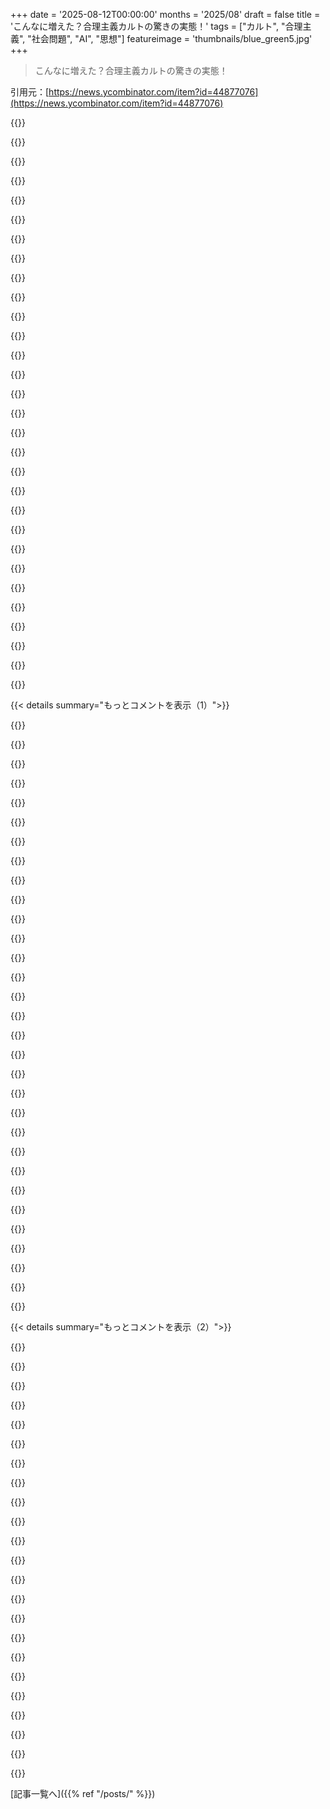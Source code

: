 +++
date = '2025-08-12T00:00:00'
months = '2025/08'
draft = false
title = 'こんなに増えた？合理主義カルトの驚きの実態！'
tags = ["カルト", "合理主義", "社会問題", "AI", "思想"]
featureimage = 'thumbnails/blue_green5.jpg'
+++

> こんなに増えた？合理主義カルトの驚きの実態！

引用元：[https://news.ycombinator.com/item?id=44877076](https://news.ycombinator.com/item?id=44877076)




{{<matomeQuote body="合理主義者のイメージが昔と違い、殺人や悪魔払いのグループまでいることに驚いたよ。ハバードの小説を読んだ人が彼が宗教を始めたと知る感覚に似てるね。記事が言う彼らの功績（COVID-19、AI警告）も、別に特別なことじゃないし、たまたま当たっただけじゃないかな。" userName="pavlov" createdAt="2025/08/12 20:55:39" color="#ff5c5c">}}




{{<matomeQuote body="君は誤解してるよ。記事は一部のおかしなグループに焦点を当ててるけど、「彼ら」は世界中にいる多様な人たちなんだ。殺人を犯すサブグループがない主義主張なんてある？平和主義だって例外じゃないんだから。" userName="stickfigure" createdAt="2025/08/13 04:57:02" color="#45d325">}}




{{<matomeQuote body="WHOがパンデミック宣言したのは2020年3月11日だけど、合理主義者の一部はもっと前から警告してたよ。俺も彼らのブログ読んでCOVID-19がヤバいって他のフォーラムで伝えられたし。https://pmc.ncbi.nlm.nih.gov/articles/PMC7569573/" userName="skybrian" createdAt="2025/08/12 23:51:41" color="">}}




{{<matomeQuote body="マスクは自分の飛沫から他人を守るもの。病気の時はマスクしてくれよ。" userName="lexandstuff" createdAt="2025/08/13 00:45:34" color="">}}




{{<matomeQuote body="記事が言ってる合理主義者は、AI研究者Eliezer Yudkowskyの「The Sequences」ってブログシリーズで集まった人たちだよね。それって、世界中に散らばる大勢の人たちって言えるのかな？俺は違うと思うけど。" userName="pavlov" createdAt="2025/08/13 07:00:56" color="#785bff">}}




{{<matomeQuote body="COVID-19について正しい見解って何なんだろうね。マスクの件も、最初は「効かない」だったのが、二重マスクまで行って、最後はまた「効かない」（あるいは一部は効く？）に戻ったよな。主流のメッセージ、コロコロ変わりすぎだろ。" userName="azangru" createdAt="2025/08/13 08:40:37" color="">}}




{{<matomeQuote body="「彼ら」が世界中にいる大勢の人たちって言うけど、それって根拠あるの？[Citation needed]。俺は「合理主義者コミュニティ」って考えてる人は、ごく一部のマイノリティだと思ってるよ。" userName="aydyn" createdAt="2025/08/13 07:35:38" color="">}}




{{<matomeQuote body="British Medical Journalで働いてたけど、1月にはCOVID-19がヤバいって情報が入ってたよ。WHOとか健康関連の組織なら、みんな知ってたはず。合理主義者が「自分たちだけが先に知ってた」なんて言うのは、ただの売り込み文句だよ。" userName="davidgerard" createdAt="2025/08/13 08:52:54" color="#ff5733">}}




{{<matomeQuote body="みんながマスクし始める前は、マスク着用を説得するのがマジで大変だったんだよな。それが当たり前になったら、みんなするようになったけどさ。" userName="skybrian" createdAt="2025/08/12 23:53:16" color="#785bff">}}




{{<matomeQuote body="マスクは「効かない」とか「一部のマスクは効く」って話だけど、ほとんどのマスクは「ある程度」は効くけど効果は違う。標準的なサージカルマスクは感染者からのウイルス拡散は防ぐけど、着用者の感染防止にはN95とかが良い。主な論争は空気感染かどうかで、結局は空気感染だと分かったけど、そこまで時間がかかりすぎたな。" userName="rsynnott" createdAt="2025/08/13 11:00:42" color="#ff5c5c">}}




{{<matomeQuote body="誰も説得されず、マスクが効かないのは明らかだったから法律で強制されただけだ。飛行機でのマスク義務が撤廃されたら、みんなマスクを外し、フライト中に祝ってたビデオあったの覚えてる？法律が変わった瞬間にマスクをやめたんだ。マスクは集団ヒステリーで、効かなかった。みんな分かってたんだよ。" userName="qcnguy" createdAt="2025/08/13 08:08:40" color="">}}




{{<matomeQuote body="”彼ら”は世界中に散らばる多様な人々だが、その中核には数百人の主要人物がいて、彼らはまさに親コメントが言う通りカルト的。ASCのような「大人しい」連中ですらカルト的だ。<br>人を殺すサブグループがない「〜主義」を一つ挙げてみろって言うけど、ファシズム、ナチズム、ジハード主義、ナショナリズム、共産主義、人種差別主義とかは人を殺すグループがあるから、「合理主義」を擁護する最高の議論じゃない。”合理主義にも人を殺すグループがいるけど、ファシズムにもいたでしょ？”って感じか。正直、もっと医療系の「〜主義」を思い出すね。" userName="coldtea" createdAt="2025/08/13 15:30:47" color="#785bff">}}




{{<matomeQuote body="マスクの本来の目的は、外科医が手術中に唾液の飛沫をキャッチするためで、ウイルスを止めるためじゃない。COVIDでの使用は新しかったけど、意図だけじゃなく実際に効果がないと意味ない。そうじゃなきゃ、ただの魔術だ。COVIDの呼吸器飛沫感染モデルは間違っていて、実世界で証明済みだ。ダイヤモンド・プリンセス号の例を見てくれ。あれがマスクやロックダウンが効くっていう話とどう両立するんだ？SARS-CoV-2は他の呼吸器ウイルスと同じで、マスクなんて全く気にしないガス状エアロゾルとして広がるんだよ。" userName="qcnguy" createdAt="2025/08/13 08:07:22" color="#785bff">}}




{{<matomeQuote body="政府が”自分のためにマスクするな。隣人を救うためにしろ”って言わなかったのが、今でも信じられない。もちろん、クズだから無視する奴もいただろうけど、それでも今より良い状況になってなかったなんて、ありえないよ。公衆科学の評価もコミュニティの評価もね。" userName="ethbr1" createdAt="2025/08/13 02:43:39" color="">}}




{{<matomeQuote body="ハバードも思い出したな。”脅されたら常にエスカレートすべき”という信念は、ハバードの”常に攻撃しろ、決して守るな”という助言にそっくりだ。この全てが、ESTや1960年代以前からカリフォルニアに特有の、数え切れないほどのカルトや自己改善、自己実現グループを思い出させるね。" userName="emmelaich" createdAt="2025/08/13 02:55:17" color="#ff5733">}}




{{<matomeQuote body="人を殺すサブグループがない「〜主義」を挙げてみろって言うなら、カトリック、経験主義、プラグマティズム、プレゼンティズムとかかな。十字軍とかフランス革命とか死刑とか？<br>別のコメントの人数に、例えばUSAの10万人あたりの殺人率を掛けると、そのグループで年間約9.6人の殺人被害者が出ることになる。犠牲者に非常に近い人による殺人が多いことを考えると、攻撃者についても同様の期待値が示唆される。USAのデータは以下：https://news.ycombinator.com/item?id=44885822<br>https://en.wikipedia.org/wiki/File:2021_Homicide_rates_in_hi..." userName="ben_w" createdAt="2025/08/14 10:00:14" color="#ff5c5c">}}




{{<matomeQuote body="数年前、女性の権利平等化を信じる人とフェミニストには大きな違いがあると気づいた。同様に、男性の権利平等化を信じる人と男性の権利活動家にも違いがある。私はよく前者に共感するが、後者には同意できないことが多い。<br>この区別は「合理性」にも当てはまる。合理性を追求する人と「合理主義コミュニティ」に属する人には大きな違いがあるんだ。" userName="poszlem" createdAt="2025/08/13 08:50:44" color="#ff33a1">}}




{{<matomeQuote body="どこからそんな情報得てるのか分からないけど、繰り返し研究でCOVIDは呼吸器飛沫で広がり、マスクが感染を減らすのに有効だと確認されてるよ。参考文献はこれね：https://pmc.ncbi.nlm.nih.gov/articles/PMC8721651/<br>https://www.cbsnews.com/news/face-mask-effectiveness-what-sc...<br>https://www.ukri.org/who-we-are/how-we-are-doing/research-ou...<br>なんでダイヤモンド・プリンセス号が反例だと思うの？" userName="n4r9" createdAt="2025/08/13 08:21:49" color="#38d3d3">}}




{{<matomeQuote body="“Large”ってあいまいだよね。https://www.lesswrong.com/leaderboard見ると登録アカウントは166385人いるうち、リーダーボードには50人しか載ってないってことは、全体から見たらほんの一部でしょ。ジャンクアカウントがどれくらいあるかは知らないけど、ベルリンに住んでて色んな人と交流してるから国際的なのは知ってるよ。" userName="ben_w" createdAt="2025/08/13 08:13:02" color="">}}




{{<matomeQuote body="WHOがパンデミック宣言したことと、合理主義ブログがCOVIDを警告したことを同じだと思ってんの？WHOの方が慎重なのは当たり前だろ。WHOの中にも、お前らがブログで書くのと同じくらい早くからグローバルパンデミックになりそうだと思ってた奴はいたはずだよ。" userName="seanhunter" createdAt="2025/08/13 05:51:12" color="">}}




{{<matomeQuote body="まさにその通りだよ。標準的な青いサージカルマスクは、感染者がCOVID（や他のもの）をうつすのをある程度防ぐけど、着けてる人が感染するのを防ぐのにはあんまり効果ないってのが、みんなを混乱させたんだ。<br>インフルエンザのガイドラインでも、「サージカルマスクはパンデミックインフルエンザの空気感染に対する適切な呼吸保護具とは見なされない」って言われてるし、SARS-CoV-2も伝染の点ではインフルエンザウイルスと似たような振る舞いをすることが、最終的に合意されたみたいだからな。" userName="azangru" createdAt="2025/08/13 12:41:58" color="#38d3d3">}}




{{<matomeQuote body="反論させてもらうけど、俺とか俺の周りのほとんどの人は、UKでマスク着用が法的に義務じゃなくなってから何ヶ月もマスクをつけ続けたぜ。" userName="n4r9" createdAt="2025/08/13 08:49:23" color="">}}




{{<matomeQuote body="SARS-CoV-2は空気感染が主要な形。ダイヤモンド・プリンセス号の例では、接触を断っても感染が船中に広がり、空気感染の証拠に。マスクやロックダウンは感染率の変動に影響なし。マスクの効果を主張する研究は擬似科学で、シミュレーションばかり。コクランレビューもCOVID以前の科学的コンセンサスも、マスクの有効性を示す説得力ある知見はなし。健康当局は最初マスクに証拠がないと言ったが、政治家がパニックを煽り、マスク義務化を強行。その後、当局は新たな”研究”でこれを正当化。この手の理屈はナンセンスだよ。" userName="qcnguy" createdAt="2025/08/13 17:52:24" color="#785bff">}}




{{<matomeQuote body="この記事はコミュニティ内の人が書いたから、良く見せようと頑張ってるのは分かるけど、結局”成功”って言われてることは、記事で描かれてるヤバい機能不全のスケールに比べたら、ちょっとしょぼいなって感じするわ。" userName="TimByte" createdAt="2025/08/13 07:17:27" color="">}}




{{<matomeQuote body="金と熱狂が絡むと、マジでヤバいことが起きやすくなるんだよな。" userName="sitkack" createdAt="2025/08/14 04:55:55" color="">}}




{{<matomeQuote body="ちなみに、俺の合理主義者の友達は、みんなが気づく前からCOVIDについて警告してたし、AIについても他の人が話題にする前から話してたよ。" userName="ItsMattyG" createdAt="2025/08/13 13:20:19" color="">}}




{{<matomeQuote body="どんな対策でも、何もしないよりはマシだよ。たとえ30％しか確率を減らさなくても、それで状況が悪くなることはないだろ。" userName="immibis" createdAt="2025/08/13 19:08:51" color="">}}




{{<matomeQuote body="誰も彼らがユニークだなんて言ってないと思うけど？WHOにただ同意してたって主張に反論してただけだから。" userName="skybrian" createdAt="2025/08/14 04:08:23" color="">}}




{{<matomeQuote body="他コメントの人数からUSAの殺人率をかけると、そのrationalistグループで年間9.6人の殺人被害者が出ると計算できるけど、この殺人率はrationalistが属する社会経済層にも適用できるの？ギャングや低所得地域の犯罪が多くて、彼らのベースラインはもっと低いのでは？<br>一般的な殺人じゃなくrationalistのイデオロギーに起因する殺人の話なのに、ベースラインと比較する意味ある？rationalityはどこへ？グループの評判守るため、適当な議論してるだけじゃない？" userName="coldtea" createdAt="2025/08/15 14:30:32" color="#785bff">}}




{{<matomeQuote body="この記事は素晴らしく書かれてて、ちゃんとした独自調査が満載だね。これまでのコメントが大半が”lol rationalists”みたいな脊髄反射的な反応ばっかりで悲しいよ。記事自体でずっと詳しくニュアンス込みで対処されてないコメントはまだ見てないな。" userName="skrebbel" createdAt="2025/08/12 18:15:37" color="">}}




{{< details summary="もっとコメントを表示（1）">}}

{{<matomeQuote body="これらの記事を読んで「間違いなくカルトだ」と思って、彼らが宇宙船や悪魔、AGIを信じてるかどうかは無視して全然構わないと思うよ。記事の重要な点は、もしグループリーダーが他の人から君を引き離すなら、それはレッドフラッグだってこと。これは別に目新しいとか、ユニークな、状況に応じた洞察ではないよね。" userName="knallfrosch" createdAt="2025/08/12 21:00:48" color="#785bff">}}




{{<matomeQuote body="記事の重要な点は、もしグループリーダーが他の人から君を引き離すなら、それはレッドフラッグだ、って言うけど、もっと良いのはね、たくさんの造語があるソーシャルグループもレッドフラッグだってことだよ。これは愛する人たちから孤立させられる前に気づけるサインだからね。" userName="toasterlovin" createdAt="2025/08/13 03:57:58" color="#38d3d3">}}




{{<matomeQuote body="Asteriskは基本的に”rationalist magazine”だし、著者は有名なrationalistブロガーだから、この現象を公平に見てる唯一の視点なのは驚きじゃないね。rationalism自体がカルトで、Eliezer Yudkowskyがカルトリーダーだっていう一般的な外部の見方と比べるとね。僕はどちらもばかげた考えだと思うよ。" userName="meowface" createdAt="2025/08/12 22:57:19" color="#ff33a1">}}




{{<matomeQuote body="この理屈だと、ほとんどの科学者がカルト信者になっちゃうよ。普通の人は”specific tensile strength”とか”Jacobian”なんて言葉を知らないし。”きっとカルトだ”って？<br>追記：僕が言いたいのはね、専門用語があるのがレッドフラッグじゃないってことなんだ。領域なしで複雑な専門用語があるのがレッドフラッグだよ。<br>科学や数学には専門用語があるけど、常に特定の研究領域に位置づけられてる。でも”rationalist”は、対応する領域なしに、ただ人生のために自分たちの概念を作るんだ。まるで子供たちが言葉を再発明してるみたいだね。" userName="DoctorOetker" createdAt="2025/08/13 04:21:21" color="#45d325">}}




{{<matomeQuote body="反対意見のダイナミクスがまた発動したね！これは、他のコメントが不当に否定的だと異議を唱えるこのコメントが、スレッドのトップにアップロードされたことについて言ってるんだ。<br>https://hn.algolia.com/?dateRange=all&page=0&prefix=true&que...<br>（追伸：これは批判じゃないよ！）" userName="dang" createdAt="2025/08/13 02:03:20" color="">}}




{{<matomeQuote body="その運動にどっぷり浸かってる人が書いた内部からの視点が、この現象を公平に見る唯一の方法なの？" userName="low_tech_love" createdAt="2025/08/13 06:44:47" color="">}}




{{<matomeQuote body="科学分野の専門用語がレッドフラッグ？アカデミアの運営方法は問題だらけだけど、それは言語の正確さのせいじゃないよ。科学者に同じ言葉を使い回させ、ますます曖昧な言葉に意味を詰め込ませたいの？" userName="DoctorOetker" createdAt="2025/08/13 04:32:28" color="">}}




{{<matomeQuote body="俺たち、意見は違わないと思うよ。科学者が専門用語を使うのは良いし、必要だって同意する。でも、事実に基づかないアカデミックな分野は、まるで国が後ろ盾の宗教みたいで、それに応じて専門用語を使ってるよね。俺は「社会集団」って言ったから、プロフェッショナルは除外したかったんだ。主に宗教、政治、特定のSNS、あとはRationalityみたいな動き（個人的には宗教だと思ってる）を念頭に置いてたよ。" userName="toasterlovin" createdAt="2025/08/13 04:50:32" color="#ff5733">}}




{{<matomeQuote body="まだ記事で触れられてないコメントがないって？じゃあ、合理主義者を「幼児的で無力なリベラルな現実逃避」って言ったのはどうだ。合理主義者やEffective Altruismの根本問題は、深刻な社会政治問題を、政治を完全に無視して話してること。それが究極の「リベラルな脱政治化」なんだよ[1]。だから彼らは間違ってて非効果的なんだけど、MIRI[2]とかに金出してるテックエリートには人気がある。なくならないのは、強力な人たちにとって政治的に便利だからさ。<br>[1] https://en.wikipedia.org/wiki/Post-politics<br>[2] https://intelligence.org/transparency/" userName="lyu07282" createdAt="2025/08/13 00:55:03" color="#785bff">}}




{{<matomeQuote body="「運動にどっぷり」と「ネットの噂を元に取材」の中間的な記事って、合理主義コミュニティにはないよね。ほとんどの記事は他人のブログのコピペ。（Ziziansの警察報告は別）。ジャーナリストが偽名で潜入して、集会に参加して、彼らの計画（あるいは何もないこと）を暴露したら面白いのに、なぜか誰もやらない。この記事は、他の部外者が書いた記事より悪い点を多く書いてるね。3つの合理主義カルトの名前も挙げてるし！インサイダーかアウトサイダーかの違いじゃなくて、具体的な情報があるか、雰囲気だけで書いてるかの違いだよ。" userName="Viliam1234" createdAt="2025/08/13 21:39:11" color="#ff33a1">}}




{{<matomeQuote body="意味ある議論の場だったHacker Newsは、もうRedditレベルに落ちちゃったね。中身がほとんどなくて、敵をみんなで叩くのが当たり前になってる。" userName="mm263" createdAt="2025/08/12 19:09:18" color="">}}




{{<matomeQuote body="報道って結局は記者次第だから、自分で判断するしかないよ。合理主義者に対する陰謀なんてないし、他のものと同じように報道されてるだけ。ジャーナリズム全般を信じるかどうかは、君次第さ。" userName="low_tech_love" createdAt="2025/08/14 05:54:01" color="">}}




{{<matomeQuote body="「造語をたくさん使う社会集団はレッドフラッグ」ってあなたの議論は、僕らが話してる合理主義者の誤謬みたいな一般化だよ。芸術家グループも、自分たちの意図を表現するために専門用語をよく使う。経済学とか心理学とかから言葉を借りるけど、専門家は入れない。人は観察したことを説明するために、どんな言葉でも自由に使えるんだ。レッドフラッグかっていうなら、どんな用語を使うかじゃなくて、それを使う「意図」の方が重要だよ。" userName="whilenot-dev" createdAt="2025/08/13 07:37:16" color="#ff5c5c">}}




{{<matomeQuote body="君にリンクがあるよ: https://news.ycombinator.com/newsguidelines.html ページの最後までスクロールしてごらん。" userName="teh_klev" createdAt="2025/08/12 22:50:31" color="">}}




{{<matomeQuote body="複数のコメントに同時に返信できないから、集団思考が出てきたら新しいトップレベルコメントを開いちゃうんだよ。君が前に言ってた「フォーラムの媒体に組み込まれてる」ってのは、ツリー形式のコメント欄だからそうなるんだと思う。もしHacker Newsが線形フォーラムみたいにマルチクォートとか返信ができたら、もっと活発な議論になるかもね。" userName="bondarchuk" createdAt="2025/08/13 08:36:30" color="">}}




{{<matomeQuote body="記事の主要なポイントは君が言うことよりずっと面白いんだよ。著者は最後に結論を簡潔にまとめてるのに、なんでそんな風に記事を軽く見てるのか理解できないね。" userName="andrewflnr" createdAt="2025/08/13 00:55:53" color="#45d325">}}




{{<matomeQuote body="トラウマを抱える人が、解決をうたう組織に引き寄せられやすいってのは重要な点だね。見知らぬ人たちとの階層的な組織を始めるなら、まず“この人たちをどれだけ信用できる？”って自問すべきだよ。" userName="ethbr1" createdAt="2025/08/13 02:50:27" color="#45d325">}}




{{<matomeQuote body="合理主義がカルトでEliezer Yudkowskyが教祖ってのは的外れだと記事は言うけど、カルトの“預言者”が必ずしも“リーダー”なわけじゃないんだ。Yudkowskyは無害そうだけど、20年後のドキュメンタリーで何が明らかになるか楽しみだね。" userName="toasterlovin" createdAt="2025/08/13 03:55:27" color="#ff5c5c">}}




{{<matomeQuote body="ああ、ごめん、確かに変なこと言ったね。これは合理主義コミュニティに対するメディアの典型的な報道とは違う、初めての“内側からの視点”なんだ。普通は“合理主義は変なカルト”って感じで、最近は“Ziz gangが殺人犯”ってつけ加えられるだけだからね。" userName="meowface" createdAt="2025/08/13 12:32:50" color="">}}




{{<matomeQuote body="合理主義者への陰謀なんてない、あるのはクリックベイトと偏執的なWikipedia管理人だけだよ。皮肉なことに、サイコパスの殺人犯（Zizians）はプロの基準で報じられるのに、AI研究者とか慈善家がジャーナリストの想像力で非難されるのはおかしいね。TESCREAL理論とかいうアホな話もあってさ。" userName="Viliam1234" createdAt="2025/08/14 16:58:18" color="#ff33a1">}}




{{<matomeQuote body="最近Technically RadicalとThe professional-managerial classを読んだんだけど、“合理主義者”は消費主義の象徴みたいだけど、同時に“カルト”を作って社会的に抵抗もしてるよね。これってカウンターカルチャーとは言えないのかな？それとも、伝統にとらわれない新しい形のコミュニタリアニズムなのかな？<br>https://wedontagree.net/technically-radical-on-the-unrecogni...<br>https://libcom.org/article/professional-managerial-class-bar..." userName="BlueTemplar" createdAt="2025/08/13 08:32:24" color="#ff5733">}}




{{<matomeQuote body="君のコメント内容と、その穏やかなトーンを読めて本当に良かったよ！" userName="jamesmiller5" createdAt="2025/08/14 05:37:53" color="">}}




{{<matomeQuote body="新しい言葉を作るのに、“実用的な目的”と“イデオロギー的な目的”の区別があると思うんだ。“expected value”とか“dot products”は前者だけど、“privilege”とか“the deep state”は後者だね。後者も専門家同士の専門用語だって主張するけどさ。" userName="woooooo" createdAt="2025/08/13 09:04:28" color="#ff5733">}}




{{<matomeQuote body="それって、歴史上のどのファンダムにも言えることなの？" userName="ragazzina" createdAt="2025/08/13 07:51:32" color="">}}




{{<matomeQuote body="記事の指摘は当たり前だけど、合理主義者たちがカルトを避けるために集まったのに、結局カルトになっちゃったのは皮肉でしょ。それって社会がそんなに「非合理」じゃなかったってことだよね。めっちゃ面白いし、教訓になるわ。" userName="stale2002" createdAt="2025/08/13 05:23:38" color="#ff5733">}}




{{<matomeQuote body="こういうグループの困るところはね、一見論理的な話をしてるけど、その根本にある公理がでたらめだったりするんだ。あと、内省しすぎな感じも気持ち悪い。俺が知ってる一番賢い人たちは、自分の考えにすごく慎重だったよ。確信しまくる人を見るとすぐ疑っちゃうんだよね。" userName="JohnMakin" createdAt="2025/08/12 15:45:44" color="#785bff">}}




{{<matomeQuote body="問題はね、悪い公理だけじゃなくて、一見正しいステップを重ねたつもりが、実はどこかでちょっとずつずれてて、それが自信過剰に繋がっちゃうことだと思うよ。非合理主義者じゃない人も推論は得意じゃないけど、少なくとも「知的謙虚さ」があるのが違うとこだね。" userName="jl6" createdAt="2025/08/12 17:23:01" color="">}}




{{<matomeQuote body="Yudowskyみたいな合理主義者は、Scientologistsとか他のカルトと同じくらい病的に面白いわ。SFを本気で信じてるみたいだしね。AI-cult rationalistの最大のでたらめ公理は「再帰的自己改善」だよ。でもさ、知能向上って収穫逓減しないの？LLMはもう頭打ちじゃない？AIが自分を改善する過程で目標を変えて、ワイヤヘッドしちゃわないの？哲学だけじゃ超知能が高速で出現するなんて信じられないね。" userName="ar-nelson" createdAt="2025/08/12 17:37:28" color="#38d3d3">}}




{{<matomeQuote body="元機械エンジニアとしてこの現象を見ると、「公差積み上げ」みたいだなって思うんだ。要するに、チェーンに部品が増えるたびに誤差が積み重なるってこと。ちゃんとしなきゃ、部品（または結論）の組み合わせが期待通りの結果にならないってことだよ。" userName="dan_quixote" createdAt="2025/08/12 19:36:07" color="">}}




{{<matomeQuote body="「不確実性だけが唯一確かなものだ！」って確信してる人たちの過激なカルトがあればいいのにね。" userName="bobson381" createdAt="2025/08/12 15:48:14" color="">}}

{{</details>}}




{{< details summary="もっとコメントを表示（2）">}}

{{<matomeQuote body="一部の極端なeffective altruistsにも同じこと感じるんだよね。不確実性とかエラーが積み重なることを全然認めないの。「貧しい国で病気をなくす」みたいなのは分かるけど、「cryptoで大儲けしてそれを寄付」とか「未来の何十億人のために超長期的な問題に集中」とか、未来の予測ってそんなに確かじゃないのにね。特にテック系の大富豪が自分の売りたいものに都合のいい予測をしてる時は怪しいよ。" userName="MajimasEyepatch" createdAt="2025/08/12 18:31:05" color="#ff33a1">}}




{{<matomeQuote body="最近、0.9の確率をいくつか繋げると、最終的に信頼できない結論になっちゃうっていう記事を読んだんだ。探したけど見つからなくて、AIが「Baysian ”Chain of reasoning fallacy”」って言ってたよ。" userName="robocat" createdAt="2025/08/12 20:56:39" color="">}}




{{<matomeQuote body="それって単純化しすぎだろ。推論を組み合わせるって、どっちの方向にも行き得るんだよ。やり方次第だし、いつもそんなに単純じゃない。でも両方の方向を示すために簡単な例を二つ出すわ（現実にはもっと複雑だけどね）。<br>結局、何をどうモデル化して推論をどう結びつけるかによるんだ。もしそれが掛け算で増えていくなら、確かにxy ＜ xでxy ＜ yだから、xy ＜ 1なら減っていくのはわかる。でもいい反例が古典的なベイズ推論の例なんだ。例えば、ヴァンパイア検出のテストが95%の精度で（Pr(+|vampire) = 0.95）、偽陽性率が1%（Pr(+|mortal) = 0.01）だとする。でもヴァンパイアは珍しくて人口の0.1%しかいない。この場合、陽性でもヴァンパイアである可能性はたった8.7%（Pr(vampire|+)）なんだ。ここで大事なのが、テストを繰り返すこと。2回目のテストではPr(vampire)が0.001から0.087に変わり、Pr(vampire|+)は89%に。3回目には約99%になるんだ。<br>[0] 計算式はこうだぜ：<br>Pr(+|vampire)Pr(vampire)<br>Pr(vampire|+) = ------------------------<br>Pr(+)<br>そして肝はPr(+) = Pr(+|vampire)Pr(vampire) + Pr(+|mortal)(1-Pr(vampire))だよ。" userName="godelski" createdAt="2025/08/12 21:38:38" color="#ff5733">}}




{{<matomeQuote body="＞AIカルトの合理主義者が言う最大のナンセンスな公理は「再帰的自己改善」だ。<br><br>これ、一番変な話だし、彼らは自分たちがどんな仮定をしてるかすら分かってないと思うね。無限の知識があるって仮定してるんだろ。現実では、精度（真実、知識、何と呼んでもいいけど）って複雑さに関して指数関数的に成長するっていう非常に強い兆候があるって現実を無視してるんだ。この仮定は間違ってるかもしれないけど、少なくとも俺たちにはそれを示す証拠があるし、特に後者についてはもっとだ。だから客観的な真実があるなら、その知性のギャップは全然違うものになる。彼らが正しいとすれば、これはSカーブで、俺たち人間がその一番下にいるってことなんだけどさ。それってありそうにないけど、すごく可能性はある。でも彼らはいつもこれを線形か指数関数的に扱ってるんだ、AIに対する俺たちの理解が、アリが人間を理解するようなものだと言わんばかりに。<br>もう一つの変な仮定は、AIが俺たちを皆殺しにするって話だよ。俺が知ってる賢い人たちの圧倒的多数は、すごく平和的だ。彼らは権力や富を求めてすらいない。ひたすら物事を考えたり、すべてを解明しようとして忙しいんだ。ヨットに乗るより、チョークボードの前にいる方がずっと幸せそうだよ。それに人間自身も、他の生物に対して信じられないくらい情熱的だ。これは協力関係がものすごく強力なものだから学んだのかもしれないけど、正直なところ、もしアリと話せるなら、罠を仕掛けるよりそっちを選ぶね。そっちの方がずっと簡単だろうし！店まで車を運転して全部やるより、小さな穴を掘って彼らに別の場所で始めさせる方がいいよ。数回シャベルを地面に入れる方が楽だし、彼らに戻ってこないで他のアリにもそう伝えるように頼むよ。<br>もちろん、どれも絶対確実じゃない。俺たちが知ってると思い込むのはナイーブだろ！でも、これらのカルトは自分たちが知ってる、そしてこれらの結果が確実だって前提で動いてるように見える。ただ恐怖と不確実性につけ込んでるだけみたいだ。クソ、アルトマンですらそうだよ、既存のシステムのリスクや懸念を無視して、「もっと大きなリスク」に焦点を移してるんだから（スピードと安全性を同時に最大化することはできないだろ）。これが奇妙なことに、彼ら自身の予言を成就させるかもしれない。AIは意識を持つ必要はないけど、もしAIが悪くなって皆を滅ぼすっていう大量の書物で訓練されたら、事実とフィクションの区別がつかないバカなAIが、そういうことをする可能性が高くなるんじゃないか？" userName="godelski" createdAt="2025/08/12 20:05:33" color="#ff5c5c">}}




{{<matomeQuote body="面白い指摘だね──もし再帰的自己改善が現実なら、とっくの昔に自然が人間をあの“合わせ鏡の部屋”に連れて行ってただろうって思うよね。" userName="JKCalhoun" createdAt="2025/08/12 18:11:25" color="">}}




{{<matomeQuote body="このコメントは意味不明な点が多すぎて、20%くらいの確率で中品質のGPTだと思うわ。<br>そして推測にものすごい労力を費やしてるけど、一次情報じゃなくて噂話からスタートしてるんだよな。そうすると、他の話との矛盾が見える直前で話が終わっちゃうんだよな。<br>たぶん、俺らもほとんどの場合、こんな風に雰囲気だけで物事を判断してるんだろうね、悲しいけど。" userName="empiricus" createdAt="2025/08/12 21:32:03" color="">}}




{{<matomeQuote body="うん、俺はたくさん書いたし、ちょっと散らかってるのは認める。具体的に何か指摘してくれてもいいけど、今のところしてないよな。皮肉なことに、お前は俺が指摘してる間違いを犯してるぜ。<br>俺がお前を非難してるのがどういう意味なのかもよく分からないんだけど、俺が主張したのは、彼らが仮定してることに他の可能性、しかももっとありそうな可能性が他にもあるってことだけだぜ。何かを間違ってると証明する方が、正しいと証明するよりずっと簡単なんだ（あるいは俺たちの場合は、証拠だ。誰も何も証明してるわけじゃないから）。<br>だからまず最初に、二つのシナリオを考慮しなきゃいけないって言ってるんだ。知性は有界か、それとも無界か。これはフェアな仮定だと思うけど、違う？<br>無界の場合、彼らのシナリオは起こり得る。だからそこは触れない。でも触れて欲しいなら、もちろん。それは、俺の周りのすべてが情報が有界だと示唆してるのに、俺に無界だと信じる理由がないからだ。Bekenstein boundから始めてみたらどうだ？もちろん、情報が有界だと証明するわけじゃないけど、それなら俺たちの宇宙や物理法則に従わない存在が、俺たちのことなんか気にかけて悪意を持つと説得する必要があるだろ。ていうか、そんな存在は時間すら超越してるだろうし、俺たちはまだ生きてるぜ。<br>有界の場合、起こり得るけど、それがどんな条件を必要とするのか理解する必要がある。たくさんの関数があるけど、俺は単純さと馴染みやすさからSカーブを選んだ。単調増加するケース（あるいは非単調でも、その傾向があれば）なら十分だろ（ここはHNだぜ、お兄ちゃん...）。<br>だから考えてみろよ。関数を変えたいなら変えればいい、俺は気にしない。でも知性が有界だとしたら、俺たちがアリよりx倍賢いとしたら、そのグラフのどこにいたら、別の存在が俺たちよりx倍賢くなるんだ？そんな機会はあまりないぜ。俺たちの知性（その仮説的なスケールで）がアリとかなり似たようなレベルにいる必要があるんだ。アリがその関数のテールにいて、俺たちが変曲点（中間点）より先にいるなんてことはありえない。Y軸上に、何かがx倍賢くなるほどのスペースは十分ないんだよ。これは完全に狂った超知性を否定するわけじゃないけど、物事を推論する上でいくつか追加の制約を与える。 「AIは俺たちより[人間とアリの差]だけ賢くなるだろう」という議論が成り立つためには、俺たちがかなりクソバカである必要があるんだ。そしてその場合、俺たちはかなりクソバカだから、こんな種類の予測を合理的な精度でできると考えるのはバカげてるだろ（これは無界の場合でも同じだ！）。<br>ああ、これはすごくナイーブなモデルだって認めるよ。でも繰り返すけど、俺たちは何が正しいかを言おうとしてるんじゃなくて、彼らの仮定が間違っていると信じるに足る十分な理由があるって言ってるだけだ。このモデルに複雑さを加えても彼らの主張は強くならない、むしろ弱くなるだけだぜ。<br>二つ目の部分はもっと簡単に理解できるように説明できるぜ。<br>うん、悪い賢い人もいるけど、歴史上の最も賢い人たちを見てみろよ。彼らは権力や危害を求めたか？偉大な科学者のほとんどは違った。彼らの多くは実際かなり貧しかったし、迫害と戦って死んだ人も多い。<br>だから、知性が高いほど悪意も増すとは結論付けられないんだ。これは噂話じゃない、ニュートンが殺人鬼じゃなかったって言ってるだけだぜ。そう、大胆な主張だろ...<br>＞噂話から始まってる<br>この言葉、お前が思ってる意味とは違うと思うぜ。俺が情報源をリンクしてないからといって、それが噂になるわけじゃない。お前はそれらを検証できるし、俺はそうするのに十分な情報をお前に与えた。今はお前はもっと情報を持ってる。GPTにリンクを聞けよ、どうでもいいけど、みんなYudを崇拝するのをやめるべきだぜ。" userName="godelski" createdAt="2025/08/12 22:55:31" color="#785bff">}}




{{<matomeQuote body="「長期主義」って考え方、俺には全然納得できないんだよな。今を犠牲にして未来を救うって言うけどさ。じゃあ、その未来の子孫たちも、また自分の未来のために今を犠牲にしなきゃいけないってことだろ？それじゃあ、いつまで経っても苦しみに満ちた時間しかないじゃんか。なんでそんなことする必要があるんだよ？" userName="xg15" createdAt="2025/08/12 18:53:06" color="#38d3d3">}}




{{<matomeQuote body="＞自分で導き出したことをめちゃくちゃ確信してるやつは、すぐ疑わしくなる。<br>それ、お前は確信してんの？" userName="ctoth" createdAt="2025/08/12 15:53:19" color="">}}




{{<matomeQuote body="あの解決策は、偽陽性が完全にランダムな場合にしか使えないってところに注目すべきだな。現実世界の多くのケースではそうじゃないだろうし、見極めるのもかなり難しいだろうけど。" userName="p1necone" createdAt="2025/08/12 21:55:52" color="">}}




{{<matomeQuote body="確かに。現実世界には複雑なことやニュアンスが山ほどある。でも俺が言いたかったのは、推論がどう複合するかってことが重要なんだってこと。推論が複合すると、必ず可能性が減るって結論にはならないってことをね。" userName="godelski" createdAt="2025/08/12 21:59:35" color="">}}




{{<matomeQuote body="おそらく「理性的（rational）」であることと、「合理主義者（rationalist）」であることの違いの一部は、一見論理的な結論であっても、いつそれを覆すべきか感覚でわかるかどうかなのかもしれないね。" userName="analog31" createdAt="2025/08/12 18:25:31" color="#45d325">}}




{{<matomeQuote body="Well they were talking about a chain, A-＞B, B-＞C, C-＞D.You’re talking about multiple pieces of evidence for the same statement. Your tests don’t depend on any of the previous tests also being right." userName="Dylan16807" createdAt="2025/08/13 01:17:50" color="">}}




{{<matomeQuote body="自己改善するAI、いつかマジでできると思うよ。今でもClaudeとかに試させられるレベルだし。でも計算リソースに限りあるし、人間と同じくらいでしか進まないから、すごくゆっくりだろうね。" userName="tim333" createdAt="2025/08/12 18:19:04" color="">}}




{{<matomeQuote body="哲学では「合理的」と「理性的」は違うんだよ。Lesswrongとかの「大文字の合理主義」は「結果主義」のカルトみたいで、Effective Altruistsも同じ。心理学を武器にするのもヤバいね。バイアスリストは個人の欠点を探すカーゴカルト。議論では「慈善の原則」がマジ大事なのに、心理学的な解剖はそれに反するんだ。" userName="1attice" createdAt="2025/08/12 20:49:10" color="#45d325">}}




{{<matomeQuote body="子供を持たないと炭素排出が減るっていう議論が、最終的にジェノサイドを支持する結論にまで行ったのを見たことあるよ。極端すぎるよね。" userName="inasio" createdAt="2025/08/12 18:25:46" color="#ff33a1">}}




{{<matomeQuote body="その説明には気をつけて。Bayesianの例に当てはまらない？f(f(f(x)))って計算してたから、前の「テスト」に依存しないとは言えないよ。抽象化を見失わないでね。" userName="godelski" createdAt="2025/08/13 06:23:34" color="">}}




{{<matomeQuote body="人間はもう到達できる最高の知能を持ってるって議論があるんだよね。もっと賢くなれるなら、なんで今そうなってないの？って。まあまあ合理的な変種だと、すでに役立つ分だけ賢いって言うけど。" userName="twic" createdAt="2025/08/12 19:07:24" color="">}}




{{<matomeQuote body="失礼なつもりはないけど、こういう憶測が問題なんだよ。Claudeにやらせられることと、それが成功するかどうかは全然関係ないし、君は正当な懸念に何も答えてない。このコメント、ただの「雰囲気」だよね。" userName="tempfile" createdAt="2025/08/12 18:55:54" color="">}}




{{<matomeQuote body="君の例では証拠を単体で使えるけど、論理チェーンは違うんだ。ヴァンパイアの例で言えば、独立した証拠は誤報率を下げるけど、チェーンだと「もし〜なら」で誤報率がどんどん上がる。チェーンの途中のFとかGはヴァンパイアについては何も言わないから、結論を弱めるだけなんだ。" userName="Dylan16807" createdAt="2025/08/13 07:18:23" color="#785bff">}}




{{<matomeQuote body="ジェノサイドの極論は置いといて、子供を持つと炭素排出量が増えるって意見はどうかと思うね。子供が将来、CO2削減技術に貢献する可能性も考慮すべきだよ。Norman Borlaugの親が「食料不足が心配だから」って子供を持たなかったら世界はどうなってたか、想像してみてよ。" userName="derektank" createdAt="2025/08/12 18:32:42" color="#ff5733">}}




{{<matomeQuote body="もう一度言うけど、どっちの状況も起こり得るって言ってるだけだよ。確率を上げるf∘g∘hだって作れるんだから。絶対的なルールなんてないんだよ。" userName="godelski" createdAt="2025/08/13 17:57:58" color="">}}

{{</details>}}



[記事一覧へ]({{% ref "/posts/" %}})
